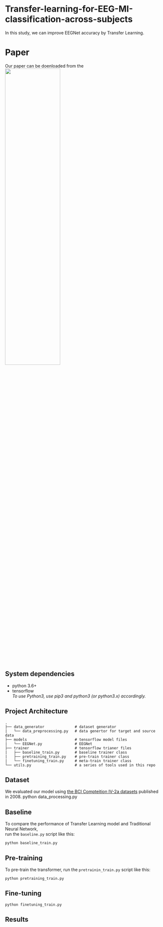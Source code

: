 # Transfer-learning-for-EEG-MI-classification-across-subjects
In this study, we can improve EEGNet accuracy by Transfer Learning.

# Paper
Our paper can be doenloaded from the
<img src=https://user-images.githubusercontent.com/89344114/137904971-efd15815-b3da-461a-9f4c-ecaafb69a29f.jpg width="60%" height="50%"></img>


## System dependencies
- python 3.6+
- tensorflow  
*To use Python3, use pip3 and python3 (or python3.x) accordingly.*

## Project Architecture
    .
    ├── data_generator              # dataset generator
    |   └── data_preprocessing.py   # data genertor for target and source data
    ├── models                      # tensorflow model files 
    |   └── EEGNet.py               # EEGNet
    ├── trainer                     # tensorflow trianer files  
    |   ├── baseline_train.py       # baseline trainer class
    |   ├── pretraining_train.py    # pre-train trainer class
    |   └── finetuning_train.py     # meta-train trainer class
    └── utils.py                    # a series of tools used in this repo

## Dataset
We evaluated our model using [the BCI Compteition IV-2a datasets](http://www.bbci.de/competition/iv/results/index.html) published in 2008.
    python data_processing.py

## Baseline
To compare the performance of Transfer Learning model and Traditional Neural Network,   
run the `baseline.py` script like this:

    python baseline_train.py

## Pre-training
To pre-train the transformer, run the `pretrainin_train.py` script like this:

    python pretraining_train.py

## Fine-tuning


    python finetuning_train.py


## Results
